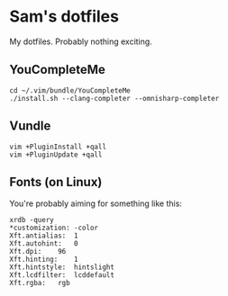 Sam's dotfiles
==============

My dotfiles. Probably nothing exciting.

YouCompleteMe
-------------

```
cd ~/.vim/bundle/YouCompleteMe
./install.sh --clang-completer --omnisharp-completer
```

Vundle
------

```
vim +PluginInstall +qall
vim +PluginUpdate +qall
```

Fonts (on Linux)
----------------

You're probably aiming for something like this:

```
xrdb -query
*customization:	-color
Xft.antialias:	1
Xft.autohint:	0
Xft.dpi:	96
Xft.hinting:	1
Xft.hintstyle:	hintslight
Xft.lcdfilter:	lcddefault
Xft.rgba:	rgb
```
